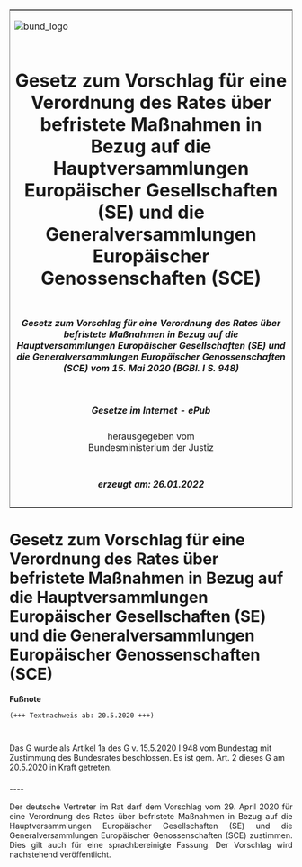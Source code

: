 <span id="DECKBLATT.html"></span>

<table border="0" frame="border" width="100%">

<tr valign="top">

<td align="left">

![bund\_logo](BfJ_2021_Web_de_de.gif)

</td>

<td align="right">

 

</td>

</tr>

<tr align="center" valign="middle">

<td colspan="2">

# Gesetz zum Vorschlag für eine Verordnung des Rates über befristete Maßnahmen in Bezug auf die Hauptversammlungen Europäischer Gesellschaften (SE) und die Generalversammlungen Europäischer Genossenschaften (SCE)

</td>

</tr>

<tr align="center" valign="middle">

<td colspan="2">

##### Gesetz zum Vorschlag für eine Verordnung des Rates über befristete Maßnahmen in Bezug auf die Hauptversammlungen Europäischer Gesellschaften (SE) und die Generalversammlungen Europäischer Genossenschaften (SCE) vom 15. Mai 2020 (BGBl. I S. 948)

</td>

</tr>

<tr align="center" valign="middle">

<td colspan="2">

  
  

##### Gesetze im Internet - ePub  
  
herausgegeben vom  
Bundesministerium der Justiz

</td>

</tr>

<tr align="center" valign="bottom">

<td colspan="2">

  
  

##### erzeugt am: 26.01.2022

</td>

</tr>

</table>

<span id="BJNR094810020.html"></span>

# Gesetz zum Vorschlag für eine Verordnung des Rates über befristete Maßnahmen in Bezug auf die Hauptversammlungen Europäischer Gesellschaften (SE) und die Generalversammlungen Europäischer Genossenschaften (SCE)

<div>

  
**Fußnote**

<div class="jnhtml">

<div>

<div class="jurAbsatz">

  

``` 
(+++ Textnachweis ab: 20.5.2020 +++)

 
```

Das G wurde als Artikel 1a des G v. 15.5.2020 I 948 vom Bundestag mit
Zustimmung des Bundesrates beschlossen. Es ist gem. Art. 2 dieses G am
20.5.2020 in Kraft getreten.

</div>

</div>

</div>

</div>

<span id="BJNR094810020BJNE000100000.html"></span>

###   
\----

<div>

<div class="jnhtml">

<div>

<div class="jurAbsatz" style="text-align:justify;">

Der deutsche Vertreter im Rat darf dem Vorschlag vom 29. April 2020 für
eine Verordnung des Rates über befristete Maßnahmen in Bezug auf die
Hauptversammlungen Europäischer Gesellschaften (SE) und die
Generalversammlungen Europäischer Genossenschaften (SCE) zustimmen. Dies
gilt auch für eine sprachbereinigte Fassung. Der Vorschlag wird
nachstehend veröffentlicht.

</div>

</div>

</div>

</div>
